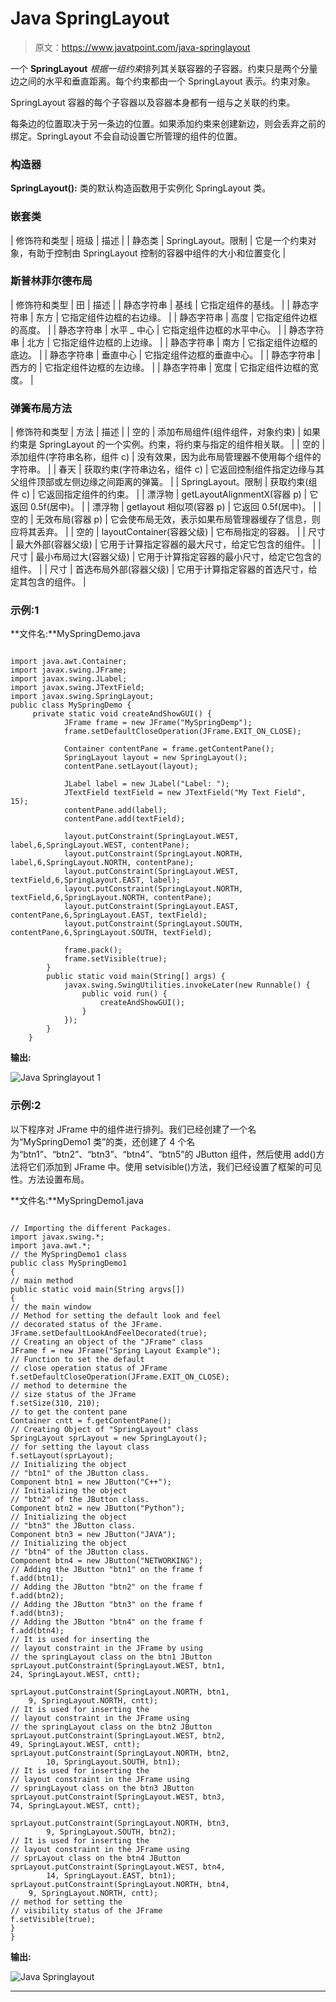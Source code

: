 # Java SpringLayout

> 原文：<https://www.javatpoint.com/java-springlayout>

一个 **SpringLayout** *根据一组约束*排列其关联容器的子容器。约束只是两个分量边之间的水平和垂直距离。每个约束都由一个 SpringLayout 表示。约束对象。

SpringLayout 容器的每个子容器以及容器本身都有一组与之关联的约束。

每条边的位置取决于另一条边的位置。如果添加约束来创建新边，则会丢弃之前的绑定。SpringLayout 不会自动设置它所管理的组件的位置。

### 构造器

**SpringLayout():** 类的默认构造函数用于实例化 SpringLayout 类。

### 嵌套类

| 修饰符和类型 | 班级 | 描述 |
| 静态类 | SpringLayout。限制 | 它是一个约束对象，有助于控制由 SpringLayout 控制的容器中组件的大小和位置变化 |

### 斯普林菲尔德布局

| 修饰符和类型 | 田 | 描述 |
| 静态字符串 | 基线 | 它指定组件的基线。 |
| 静态字符串 | 东方 | 它指定组件边框的右边缘。 |
| 静态字符串 | 高度 | 它指定组件边框的高度。 |
| 静态字符串 | 水平 _ 中心 | 它指定组件边框的水平中心。 |
| 静态字符串 | 北方 | 它指定组件边框的上边缘。 |
| 静态字符串 | 南方 | 它指定组件边框的底边。 |
| 静态字符串 | 垂直中心 | 它指定组件边框的垂直中心。 |
| 静态字符串 | 西方的 | 它指定组件边框的左边缘。 |
| 静态字符串 | 宽度 | 它指定组件边框的宽度。 |

### 弹簧布局方法

| 修饰符和类型 | 方法 | 描述 |
| 空的 | 添加布局组件(组件组件，对象约束) | 如果约束是 SpringLayout 的一个实例。约束，将约束与指定的组件相关联。 |
| 空的 | 添加组件(字符串名称，组件 c) | 没有效果，因为此布局管理器不使用每个组件的字符串。 |
| 春天 | 获取约束(字符串边名，组件 c) | 它返回控制组件指定边缘与其父组件顶部或左侧边缘之间距离的弹簧。 |
| SpringLayout。限制 | 获取约束(组件 c) | 它返回指定组件的约束。 |
| 漂浮物 | getLayoutAlignmentX(容器 p) | 它返回 0.5f(居中)。 |
| 漂浮物 | getlayout 相似项(容器 p) | 它返回 0.5f(居中)。 |
| 空的 | 无效布局(容器 p) | 它会使布局无效，表示如果布局管理器缓存了信息，则应将其丢弃。 |
| 空的 | layoutContainer(容器父级) | 它布局指定的容器。 |
| 尺寸 | 最大外部(容器父级) | 它用于计算指定容器的最大尺寸，给定它包含的组件。 |
| 尺寸 | 最小布局过大(容器父级) | 它用于计算指定容器的最小尺寸，给定它包含的组件。 |
| 尺寸 | 首选布局外部(容器父级) | 它用于计算指定容器的首选尺寸，给定其包含的组件。 |

### 示例:1

**文件名:**MySpringDemo.java

```

import java.awt.Container;
import javax.swing.JFrame;
import javax.swing.JLabel;
import javax.swing.JTextField;
import javax.swing.SpringLayout;
public class MySpringDemo {
	 private static void createAndShowGUI() {
	        JFrame frame = new JFrame("MySpringDemp");
	        frame.setDefaultCloseOperation(JFrame.EXIT_ON_CLOSE);

	        Container contentPane = frame.getContentPane();
	        SpringLayout layout = new SpringLayout();
	        contentPane.setLayout(layout);

	        JLabel label = new JLabel("Label: ");
	        JTextField textField = new JTextField("My Text Field", 15);
	        contentPane.add(label);
	        contentPane.add(textField);

	        layout.putConstraint(SpringLayout.WEST, label,6,SpringLayout.WEST, contentPane);
	        layout.putConstraint(SpringLayout.NORTH, label,6,SpringLayout.NORTH, contentPane);
	        layout.putConstraint(SpringLayout.WEST, textField,6,SpringLayout.EAST, label);
	        layout.putConstraint(SpringLayout.NORTH, textField,6,SpringLayout.NORTH, contentPane);
	        layout.putConstraint(SpringLayout.EAST, contentPane,6,SpringLayout.EAST, textField);
	        layout.putConstraint(SpringLayout.SOUTH, contentPane,6,SpringLayout.SOUTH, textField);

	        frame.pack();
	        frame.setVisible(true);
	    }
	    public static void main(String[] args) {
	        javax.swing.SwingUtilities.invokeLater(new Runnable() {
	            public void run() {
	                createAndShowGUI();
	            }
	        });
	    }
	}

```

**输出:**

![Java Springlayout 1](../img/4881439888c1ecfb86e212db4ec9d882.png)

### 示例:2

以下程序对 JFrame 中的组件进行排列。我们已经创建了一个名为“MySpringDemo1 类”的类，还创建了 4 个名为“btn1”、“btn2”、“btn3”、“btn4”、“btn5”的 JButton 组件，然后使用 add()方法将它们添加到 JFrame 中。使用 setvisible()方法，我们已经设置了框架的可见性。方法设置布局。

**文件名:**MySpringDemo1.java

```

// Importing the different Packages.
import javax.swing.*;
import java.awt.*;
// the MySpringDemo1 class
public class MySpringDemo1 
{
// main method
public static void main(String argvs[])
{
// the main window
// Method for setting the default look and feel
// decorated status of the JFrame.
JFrame.setDefaultLookAndFeelDecorated(true);
// Creating an object of the "JFrame" class
JFrame f = new JFrame("Spring Layout Example");
// Function to set the default
// close operation status of JFrame
f.setDefaultCloseOperation(JFrame.EXIT_ON_CLOSE);
// method to determine the
// size status of the JFrame
f.setSize(310, 210);
// to get the content pane
Container cntt = f.getContentPane();
// Creating Object of "SpringLayout" class
SpringLayout sprLayout = new SpringLayout();
// for setting the layout class
f.setLayout(sprLayout);
// Initializing the object
// "btn1" of the JButton class.
Component btn1 = new JButton("C++");
// Initializing the object
// "btn2" of the JButton class.
Component btn2 = new JButton("Python");
// Initializing the object
// "btn3" the JButton class.
Component btn3 = new JButton("JAVA");
// Initializing the object
// "btn4" of the JButton class.
Component btn4 = new JButton("NETWORKING");
// Adding the JButton "btn1" on the frame f
f.add(btn1);
// Adding the JButton "btn2" on the frame f
f.add(btn2);
// Adding the JButton "btn3" on the frame f
f.add(btn3);
// Adding the JButton "btn4" on the frame f
f.add(btn4);
// It is used for inserting the 
// layout constraint in the JFrame by using
// the springLayout class on the btn1 JButton
sprLayout.putConstraint(SpringLayout.WEST, btn1,
24, SpringLayout.WEST, cntt);

sprLayout.putConstraint(SpringLayout.NORTH, btn1,
	9, SpringLayout.NORTH, cntt);
// It is used for inserting the 
// layout constraint in the JFrame using
// the springLayout class on the btn2 JButton
sprLayout.putConstraint(SpringLayout.WEST, btn2,
49, SpringLayout.WEST, cntt);
sprLayout.putConstraint(SpringLayout.NORTH, btn2,
		10, SpringLayout.SOUTH, btn1);
// It is used for inserting the 
// layout constraint in the JFrame using
// springLayout class on the btn3 JButton
sprLayout.putConstraint(SpringLayout.WEST, btn3,
74, SpringLayout.WEST, cntt);

sprLayout.putConstraint(SpringLayout.NORTH, btn3,
		9, SpringLayout.SOUTH, btn2);
// It is used for inserting the
// layout constraint in the JFrame using
// sprLayout class on the btn4 JButton
sprLayout.putConstraint(SpringLayout.WEST, btn4,
		14, SpringLayout.EAST, btn1);
sprLayout.putConstraint(SpringLayout.NORTH, btn4,
	9, SpringLayout.NORTH, cntt);
// method for setting the
// visibility status of the JFrame
f.setVisible(true);
}
}

```

**输出:**

![Java Springlayout](../img/a88756cd3fc86d9e4e4661a2be2fac9f.png)

* * *